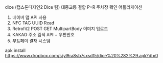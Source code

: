 dice
(캡스톤디자인2 Dice 팀) 대중교통 결합 P+R 주차장 확인 어플리케이션


1. 네이버 맵 API 사용
2. NFC TAG UUID Read
3. Retrofit2 POST GET MultipartBody 이미지 업로드
4. KAKAO 주소 검색 API + 우편번호
5. 부트페이 결재 시스템

apk install
https://www.dropbox.com/s/yl9ra8sb7sxsdf5/dice%20%282%29.apk?dl=0
